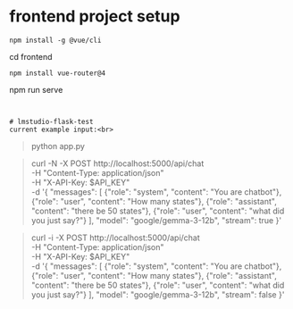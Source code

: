 # frontend project setup
```
npm install -g @vue/cli
```
cd frontend
```
npm install vue-router@4
```
npm run serve
```


# lmstudio-flask-test
current example input:<br>
```
> python app.py

> curl -N -X POST http://localhost:5000/api/chat \
    -H "Content-Type: application/json" \
    -H "X-API-Key: $API_KEY" \
    -d '{
        "messages": [
            {"role": "system",    "content": "You are chatbot"},
            {"role": "user",      "content": "How many states"},
            {"role": "assistant", "content": "there be 50 states"},
            {"role": "user",      "content": "what did you just say?"}
        ],
        "model":  "google/gemma-3-12b",
        "stream": true
    }'

    

> curl -i -X POST http://localhost:5000/api/chat \
    -H "Content-Type: application/json" \
    -H "X-API-Key: $API_KEY" \
    -d '{
        "messages": [
            {"role": "system",    "content": "You are chatbot"},
            {"role": "user",      "content": "How many states"},
            {"role": "assistant", "content": "there be 50 states"},
            {"role": "user",      "content": "what did you just say?"}
        ],
        "model":  "google/gemma-3-12b",
        "stream": false
    }'
```
